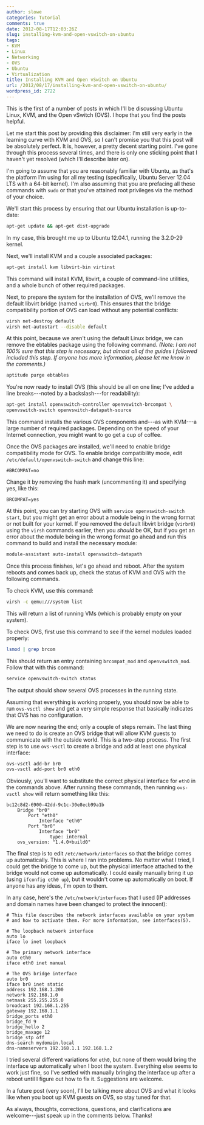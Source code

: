 ```yaml
---
author: slowe
categories: Tutorial
comments: true
date: 2012-08-17T12:03:26Z
slug: installing-kvm-and-open-vswitch-on-ubuntu
tags:
- KVM
- Linux
- Networking
- OVS
- Ubuntu
- Virtualization
title: Installing KVM and Open vSwitch on Ubuntu
url: /2012/08/17/installing-kvm-and-open-vswitch-on-ubuntu/
wordpress_id: 2722
---
```


This is the first of a number of posts in which I'll be discussing Ubuntu Linux, KVM, and the Open vSwitch (OVS). I hope that you find the posts helpful.

Let me start this post by providing this disclaimer: I'm still very early in the learning curve with KVM and OVS, so I can't promise you that this post will be absolutely perfect. It is, however, a pretty decent starting point. I've gone through this process several times, and there is only one sticking point that I haven't yet resolved (which I'll describe later on).

I'm going to assume that you are reasonably familiar with Ubuntu, as that's the platform I'm using for all my testing (specifically, Ubuntu Server 12.04 LTS with a 64-bit kernel). I'm also assuming that you are prefacing all these commands with `sudo` or that you've attained root privileges via the method of your choice.

We'll start this process by ensuring that our Ubuntu installation is up-to-date:

```bash
apt-get update && apt-get dist-upgrade
```

In my case, this brought me up to Ubuntu 12.04.1, running the 3.2.0-29 kernel.

Next, we'll install KVM and a couple associated packages:

```bash
apt-get install kvm libvirt-bin virtinst
```

This command will install KVM, libvirt, a couple of command-line utilities, and a whole bunch of other required packages.

Next, to prepare the system for the installation of OVS, we'll remove the default libvirt bridge (named `virbr0`). This ensures that the bridge compatibility portion of OVS can load without any potential conflicts:

```bash
virsh net-destroy default
virsh net-autostart --disable default
```

At this point, because we aren't using the default Linux bridge, we can remove the ebtables package using the following command. _(Note: I am not 100% sure that this step is necessary, but almost all of the guides I followed included this step. If anyone has more information, please let me know in the comments.)_

```bash
aptitude purge ebtables
```

You're now ready to install OVS (this should be all on one line; I've added a line breaks---noted by a backslash---for readability):

```bash
apt-get install openvswitch-controller openvswitch-brcompat \
openvswitch-switch openvswitch-datapath-source
```

This command installs the various OVS components and---as with KVM---a large number of required packages. Depending on the speed of your Internet connection, you might want to go get a cup of coffee.

Once the OVS packages are installed, we'll need to enable bridge compatibility mode for OVS. To enable bridge compatibility mode, edit `/etc/default/openvswitch-switch` and change this line:

```text
#BRCOMPAT=no
```

Change it by removing the hash mark (uncommenting it) and specifying yes, like this:

```text
BRCOMPAT=yes
```

At this point, you can try starting OVS with `service openvswitch-switch start`, but you might get an error about a module being in the wrong format or not built for your kernel. If you removed the default libvirt bridge (`virbr0`) using the `virsh` commands earlier, then you _should_ be OK, but if you get an error about the module being in the wrong format go ahead and run this command to build and install the necessary module:

```bash
module-assistant auto-install openvswitch-datapath
```

Once this process finishes, let's go ahead and reboot. After the system reboots and comes back up, check the status of KVM and OVS with the following commands.

To check KVM, use this command:

```bash
virsh -c qemu:///system list
```

This will return a list of running VMs (which is probably empty on your system).

To check OVS, first use this command to see if the kernel modules loaded properly:

```bash
lsmod | grep brcom
```

This should return an entry containing `brcompat_mod` and `openvswitch_mod`. Follow that with this command:

```bash
service openvswitch-switch status
```

The output should show several OVS processes in the running state.

Assuming that everything is working properly, you should now be able to run `ovs-vsctl show` and get a very simple response that basically indicates that OVS has no configuration.

We are now nearing the end; only a couple of steps remain. The last thing we need to do is create an OVS bridge that will allow KVM guests to communicate with the outside world. This is a two-step process. The first step is to use `ovs-vsctl` to create a bridge and add at least one physical interface:

```bash
ovs-vsctl add-br br0
ovs-vsctl add-port br0 eth0
```

Obviously, you'll want to substitute the correct physical interface for `eth0` in the commands above. After running these commands, then running `ovs-vsctl show` will return something like this:

```text
bc12c8d2-6900-42dd-9c1c-30e8ecb99a1b
    Bridge "br0"
        Port "eth0"
            Interface "eth0"
        Port "br0"
            Interface "br0"
                type: internal
    ovs_version: "1.4.0+build0"
```

The final step is to edit `/etc/network/interfaces` so that the bridge comes up automatically. This is where I ran into problems. No matter what I tried, I could get the bridge to come up, but the physical interface attached to the bridge would not come up automatically. I could easily manually bring it up (using `ifconfig eth0 up`), but it wouldn't come up automatically on boot. If anyone has any ideas, I'm open to them.

In any case, here's the `/etc/network/interfaces` that I used (IP addresses and domain names have been changed to protect the innocent):

```text
# This file describes the network interfaces available on your system
# and how to activate them. For more information, see interfaces(5).

# The loopback network interface
auto lo
iface lo inet loopback

# The primary network interface
auto eth0
iface eth0 inet manual

# The OVS bridge interface
auto br0
iface br0 inet static
address 192.168.1.200
network 192.168.1.0
netmask 255.255.255.0
broadcast 192.168.1.255
gateway 192.168.1.1
bridge_ports eth0
bridge_fd 9
bridge_hello 2
bridge_maxage 12
bridge_stp off
dns-search mydomain.local
dns-nameservers 192.168.1.1 192.168.1.2
```

I tried several different variations for `eth0`, but none of them would bring the interface up automatically when I boot the system. Everything else seems to work just fine, so I've settled with manually bringing the interface up after a reboot until I figure out how to fix it. Suggestions are welcome.

In a future post (very soon), I'll be talking more about OVS and what it looks like when you boot up KVM guests on OVS, so stay tuned for that.

As always, thoughts, corrections, questions, and clarifications are welcome---just speak up in the comments below. Thanks!
